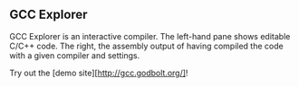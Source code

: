 GCC Explorer
------------

GCC Explorer is an interactive compiler. The left-hand pane shows editable C/C++ code. The right, the assembly output of having compiled the code with a given compiler and settings.

Try out the [demo site][http://gcc.godbolt.org/]!
